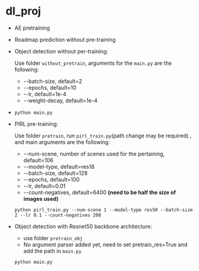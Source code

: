 # dl_proj

- AE pretraining



- Roadmap prediction without pre-training



- Object detection without per-training:

  Use folder `without_pretrain`, arguments for the `main.py` are the following:

  - --batch-size, default=2
  - --epochs, default=10
  - --lr, default=1e-4
  - --weight-decay, default=1e-4

- ```
  python main.py
  ```





- PIRL pre-training:

  Use folder  `pretrain`, run `pirl_train.py`(path change may be required) , and main arguments are the following:

  - --num-scene, number of scenes used for the pertaining, default=106
  - --model-type, default=res18
  - --batch-size, default=128
  - --epochs, default=100
  - --lr, default=0.01
  - --count-negatives, default=6400 **(need to be half the size of images used)**

  ```
  python pirl_train.py --num-scene 1 --model-type res50 --batch-size 2 --lr 0.1 --count-negatives 200
  ```





- Object detection with Resnet50 backbone architecture:

  - use folder `pretrain_obj`
  - No argument parser added yet, need to set pretrain_res=True and add the path in `main.py`

  ```
  python main.py
  ```
